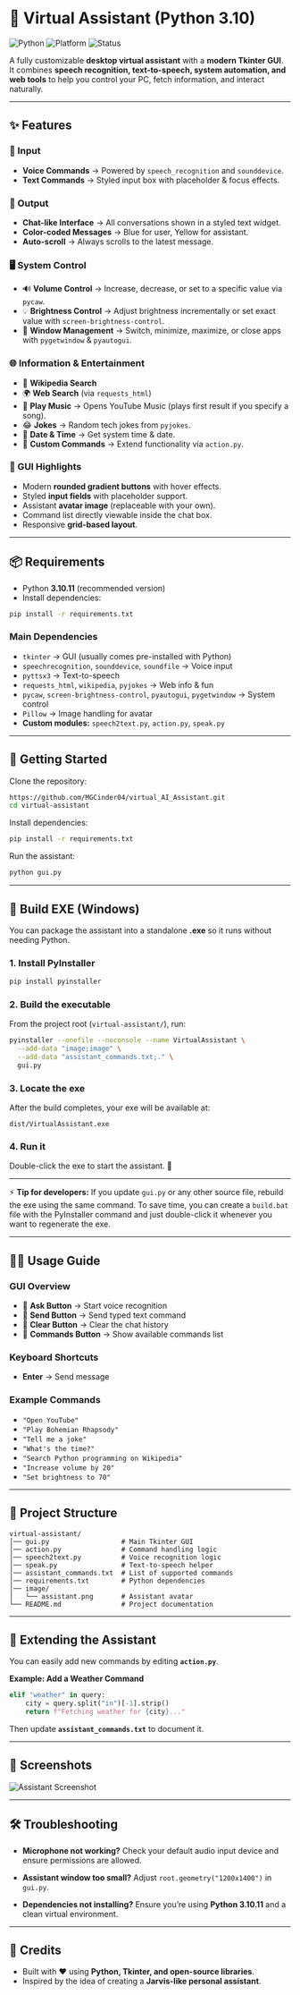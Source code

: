 # 🤖 Virtual Assistant (Python 3.10)

![Python](https://img.shields.io/badge/python-3.10-blue.svg)
![Platform](https://img.shields.io/badge/platform-windows%20%7C%20linux-lightgrey.svg)
![Status](https://img.shields.io/badge/status-active-brightgreen.svg)

A fully customizable **desktop virtual assistant** with a **modern Tkinter GUI**.  
It combines **speech recognition, text-to-speech, system automation, and web tools** to help you control your PC, fetch information, and interact naturally.  

---

## ✨ Features

### 🎤 Input
- **Voice Commands** → Powered by `speech_recognition` and `sounddevice`.  
- **Text Commands** → Styled input box with placeholder & focus effects.  

### 💬 Output
- **Chat-like Interface** → All conversations shown in a styled text widget.  
- **Color-coded Messages** → Blue for user, Yellow for assistant.  
- **Auto-scroll** → Always scrolls to the latest message.  

### 🖥️ System Control
- 🔊 **Volume Control** → Increase, decrease, or set to a specific value via `pycaw`.  
- 💡 **Brightness Control** → Adjust brightness incrementally or set exact value with `screen-brightness-control`.  
- 📂 **Window Management** → Switch, minimize, maximize, or close apps with `pygetwindow` & `pyautogui`.  

### 🌐 Information & Entertainment
- 📖 **Wikipedia Search**  
- 🌍 **Web Search** (via `requests_html`)  
- 🎵 **Play Music** → Opens YouTube Music (plays first result if you specify a song).  
- 😂 **Jokes** → Random tech jokes from `pyjokes`.  
- 📅 **Date & Time** → Get system time & date.  
- 📌 **Custom Commands** → Extend functionality via `action.py`.  

### 🎨 GUI Highlights
- Modern **rounded gradient buttons** with hover effects.  
- Styled **input fields** with placeholder support.  
- Assistant **avatar image** (replaceable with your own).  
- Command list directly viewable inside the chat box.  
- Responsive **grid-based layout**.  

---

## 📦 Requirements

- Python **3.10.11** (recommended version)  
- Install dependencies:  
```bash
pip install -r requirements.txt
````

### Main Dependencies

* `tkinter` → GUI (usually comes pre-installed with Python)
* `speechrecognition`, `sounddevice`, `soundfile` → Voice input
* `pyttsx3` → Text-to-speech
* `requests_html`, `wikipedia`, `pyjokes` → Web info & fun
* `pycaw`, `screen-brightness-control`, `pyautogui`, `pygetwindow` → System control
* `Pillow` → Image handling for avatar
* **Custom modules:** `speech2text.py`, `action.py`, `speak.py`

---

## 🚀 Getting Started

Clone the repository:

```bash
https://github.com/MGCinder04/virtual_AI_Assistant.git
cd virtual-assistant
```

Install dependencies:

```bash
pip install -r requirements.txt
```

Run the assistant:

```bash
python gui.py
```

---

## 💾 Build EXE (Windows)

You can package the assistant into a standalone **.exe** so it runs without needing Python.

### 1. Install PyInstaller

```bash
pip install pyinstaller
```

### 2. Build the executable

From the project root (`virtual-assistant/`), run:

```bash
pyinstaller --onefile --noconsole --name VirtualAssistant \
  --add-data "image;image" \
  --add-data "assistant_commands.txt;." \
  gui.py
```

### 3. Locate the exe

After the build completes, your exe will be available at:

```
dist/VirtualAssistant.exe
```

### 4. Run it

Double-click the exe to start the assistant. 🎉

---

⚡ **Tip for developers:**
If you update `gui.py` or any other source file, rebuild the exe using the same command. To save time, you can create a `build.bat` file with the PyInstaller command and just double-click it whenever you want to regenerate the exe.

---

## 🧑‍💻 Usage Guide

### GUI Overview

* 🎤 **Ask Button** → Start voice recognition
* 📩 **Send Button** → Send typed text command
* 🧹 **Clear Button** → Clear the chat history
* 📜 **Commands Button** → Show available commands list

### Keyboard Shortcuts

* **Enter** → Send message

### Example Commands

* `"Open YouTube"`
* `"Play Bohemian Rhapsody"`
* `"Tell me a joke"`
* `"What's the time?"`
* `"Search Python programming on Wikipedia"`
* `"Increase volume by 20"`
* `"Set brightness to 70"`

---

## 📂 Project Structure

```
virtual-assistant/
│── gui.py                  # Main Tkinter GUI
│── action.py               # Command handling logic
│── speech2text.py          # Voice recognition logic
│── speak.py                # Text-to-speech helper
│── assistant_commands.txt  # List of supported commands
│── requirements.txt        # Python dependencies
│── image/
│   └── assistant.png       # Assistant avatar
└── README.md               # Project documentation
```

---

## 🔧 Extending the Assistant

You can easily add new commands by editing **`action.py`**.

**Example: Add a Weather Command**

```python
elif "weather" in query:
    city = query.split("in")[-1].strip()
    return f"Fetching weather for {city}..."
```

Then update **`assistant_commands.txt`** to document it.

---

## 📸 Screenshots

![Assistant Screenshot](image/assistant_screenshot.png)

---

## 🛠️ Troubleshooting

* **Microphone not working?**
  Check your default audio input device and ensure permissions are allowed.

* **Assistant window too small?**
  Adjust `root.geometry("1200x1400")` in `gui.py`.

* **Dependencies not installing?**
  Ensure you’re using **Python 3.10.11** and a clean virtual environment.

---

## 🙌 Credits

* Built with ❤️ using **Python, Tkinter, and open-source libraries**.
* Inspired by the idea of creating a **Jarvis-like personal assistant**.

```
